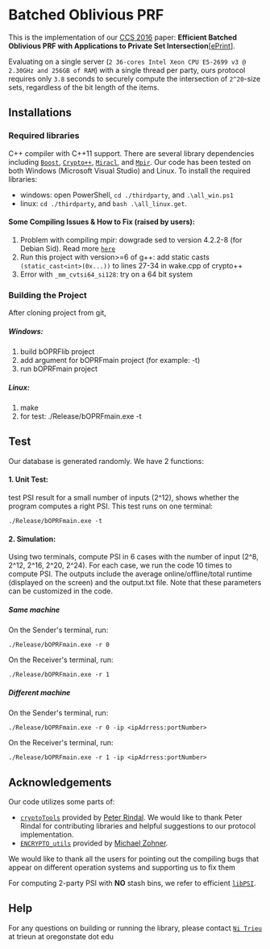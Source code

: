 # Batched Oblivious PRF
This is the implementation of our [CCS 2016](http://dl.acm.org/citation.cfm?id=2978381)  paper: **Efficient Batched Oblivious PRF with Applications to Private Set Intersection**[[ePrint](https://eprint.iacr.org/2016/799)]. 

Evaluating on a single server (`2 36-cores Intel Xeon CPU E5-2699 v3 @ 2.30GHz and 256GB of RAM`) with a single thread per party, ours protocol requires only `3.8` seconds to securely compute the intersection of `2^20`-size sets, regardless of the bit length of the items.

## Installations

### Required libraries
 C++ compiler with C++11 support. There are several library dependencies including [`Boost`](https://sourceforge.net/projects/boost/), [`Crypto++`](http://www.cryptopp.com/), [`Miracl`](https://github.com/miracl/MIRACL), and [`Mpir`](http://mpir.org/). Our code has been tested on both Windows (Microsoft Visual Studio) and Linux. To install the required libraries: 
  * windows: open PowerShell,  `cd ./thirdparty`, and `.\all_win.ps1` 
  * linux: `cd ./thirdparty`, and `bash .\all_linux.get`.
 
 #### Some Compiling Issues & How to Fix (raised by users):
1. Problem with compiling mpir: dowgrade sed to version 4.2.2-8 (for Debian Sid). Read more [`here`](https://github.com/wbhart/mpir/pull/184)
2. Run this project with version>=6 of g++:  add static casts `(static_cast<int>(0x...))` to lines 27-34 in wake.cpp of crypto++
3. Error with `_mm_cvtsi64_si128`: try on a 64 bit system
  
### Building the Project
After cloning project from git,
##### Windows:
1. build bOPRFlib project
2. add argument for bOPRFmain project (for example: -t)
3. run bOPRFmain project
 
##### Linux:
1. make
2. for test:
	./Release/bOPRFmain.exe -t

## Test

Our database is generated randomly. We have 2 functions: 
#### 1. Unit Test: 
test PSI result for a small number of inputs (2^12), shows whether the program computes a right PSI. This test runs on one terminal:

	./Release/bOPRFmain.exe -t
	
#### 2. Simulation: 
Using two terminals, compute PSI in 6 cases with the number of input (2^8, 2^12, 2^16, 2^20, 2^24). For each case, we run the code 10 times to compute PSI. The outputs include the average online/offline/total runtime (displayed on the screen) and the output.txt file. Note that these parameters can be customized in the code.

##### Same machine
On the Sender's terminal, run:

	./Release/bOPRFmain.exe -r 0
	
On the Receiver's terminal, run:
	
	./Release/bOPRFmain.exe -r 1
	
##### Different machine	
On the Sender's terminal, run:

	./Release/bOPRFmain.exe -r 0 -ip <ipAdrress:portNumber>
	
On the Receiver's terminal, run:
	
	./Release/bOPRFmain.exe -r 1 -ip <ipAdrress:portNumber> 	
	
## Acknowledgements
Our code utilizes some parts of: 
* [`cryptoTools`](https://github.com/ladnir/cryptoTools) provided by [Peter Rindal](http://web.engr.oregonstate.edu/~rindalp/). We would like to thank Peter Rindal for contributing libraries and helpful suggestions to our protocol implementation. 
* [`ENCRYPTO_utils`](https://github.com/encryptogroup/ENCRYPTO_utils) provided by [Michael Zohner](https://sites.google.com/site/mizohner/).

We would like to thank all the users for pointing out the compiling bugs that appear on different operation systems and supporting us to fix them

For computing 2-party PSI with **NO** stash bins, we refer to efficient  [`libPSI`](https://github.com/osu-crypto/libPSI).

## Help
For any questions on building or running the library, please contact [`Ni Trieu`](http://people.oregonstate.edu/~trieun/) at trieun at oregonstate dot edu

